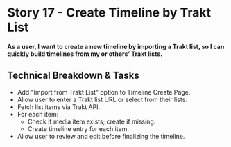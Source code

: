 # Story 17 - Create Timeline by Trakt List

**As a user, I want to create a new timeline by importing a Trakt list, so I can quickly build timelines from my or others’ Trakt lists.**

## Technical Breakdown & Tasks
- Add "Import from Trakt List" option to Timeline Create Page.
- Allow user to enter a Trakt list URL or select from their lists.
- Fetch list items via Trakt API.
- For each item:
  - Check if media item exists; create if missing.
  - Create timeline entry for each item.
- Allow user to review and edit before finalizing the timeline.
